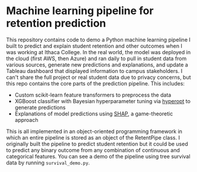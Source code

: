 # Machine learning pipeline for retention prediction

This repository contains code to demo a Python machine learning pipeline I built to predict and explain student retention and other outcomes when I was working at Ithaca College. In the real world, the model was deployed in the cloud (first AWS, then Azure) and ran daily to pull in student data from various sources, generate new predictions and explanations, and update a Tableau dashboard that displayed information to campus stakeholders. I can't share the full project or real student data due to privacy concerns, but this repo contains the core parts of the prediction pipeline. This includes: 

- Custom scikit-learn feature transformers to preprocess the data
- XGBoost classifier with Bayesian hyperparameter tuning via [hyperopt](https://github.com/hyperopt/hyperopt) to generate predictions
- Explanations of model predictions using [SHAP](https://www.example.com), a game-theoretic approach

This is all implemented in an object-oriented programming framework in which an entire pipeline is stored as an object of the RetentPipe class. I originally built the pipeline to predict student retention but it could be used to predict any binary outcome from any combination of continuous and categorical features. You can see a demo of the pipeline using tree survival data by running `survival_demo.py`.
